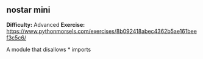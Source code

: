 ## nostar mini
**Difficulty:** Advanced
**Exercise:** https://www.pythonmorsels.com/exercises/8b092418abec4362b5ae161beef3c5c6/

A module that disallows * imports
    
